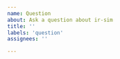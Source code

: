 ```yaml
---
name: Question
about: Ask a question about ir-sim
title: ''
labels: 'question'
assignees: ''

---
```



